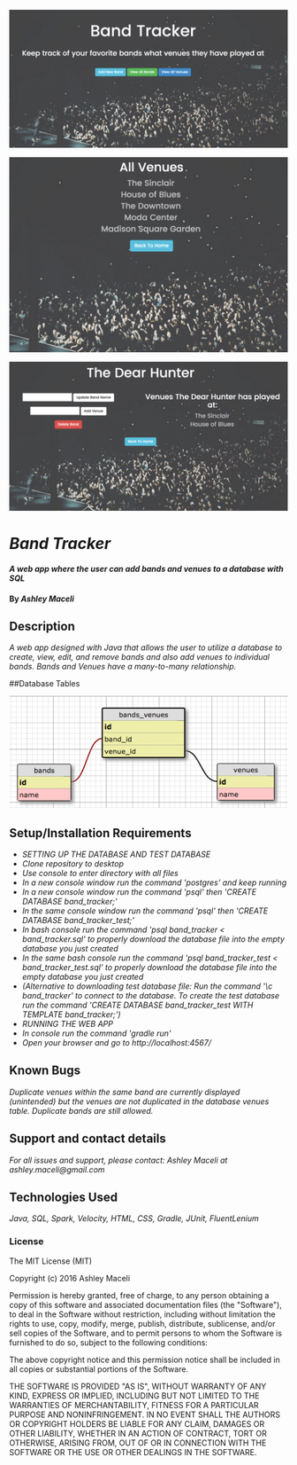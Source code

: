 ![Homepage](homepage.png)

![All Venues Page](venues.png)

![Band Page](band_page.png)

# _Band Tracker_

#### _A web app where the user can add bands and venues to a database with SQL_

#### By _**Ashley Maceli**_

## Description

_A web app designed with Java that allows the user to utilize a database to create, view, edit, and remove bands and also add venues to individual bands. Bands and Venues have a many-to-many relationship._

##Database Tables

![Database](sqldesigner.png)

## Setup/Installation Requirements

* _SETTING UP THE DATABASE AND TEST DATABASE_
* _Clone repository to desktop_
* _Use console to enter directory with all files_
* _In a new console window run the command 'postgres' and keep running_
* _In a new console window run the command 'psql' then 'CREATE DATABASE band_tracker;'_
* _In the same console window run the command 'psql' then 'CREATE DATABASE band_tracker_test;'_
* _In bash console run the command 'psql band_tracker < band_tracker.sql' to properly download the database file into the empty database you just created_
* _In the same bash console run the command 'psql band_tracker_test < band_tracker_test.sql' to properly download the database file into the empty database you just created_
* _(Alternative to downloading test database file: Run the command '\c band_tracker' to connect to the database. To create the test database run the command 'CREATE DATABASE band_tracker_test WITH TEMPLATE band_tracker;')_
* _RUNNING THE WEB APP_
* _In console run the command 'gradle run'_
* _Open your browser and go to http://localhost:4567/_

## Known Bugs

_Duplicate venues within the same band are currently displayed (unintended) but the venues are not duplicated in the database venues table._
_Duplicate bands are still allowed._

## Support and contact details

_For all issues and support, please contact:
Ashley Maceli at ashley.maceli@gmail.com_

## Technologies Used

_Java, SQL, Spark, Velocity, HTML, CSS, Gradle, JUnit, FluentLenium_

### License

The MIT License (MIT)

Copyright (c) 2016 Ashley Maceli

Permission is hereby granted, free of charge, to any person obtaining a copy
of this software and associated documentation files (the "Software"), to deal
in the Software without restriction, including without limitation the rights
to use, copy, modify, merge, publish, distribute, sublicense, and/or sell
copies of the Software, and to permit persons to whom the Software is
furnished to do so, subject to the following conditions:

The above copyright notice and this permission notice shall be included in all
copies or substantial portions of the Software.

THE SOFTWARE IS PROVIDED "AS IS", WITHOUT WARRANTY OF ANY KIND, EXPRESS OR
IMPLIED, INCLUDING BUT NOT LIMITED TO THE WARRANTIES OF MERCHANTABILITY,
FITNESS FOR A PARTICULAR PURPOSE AND NONINFRINGEMENT. IN NO EVENT SHALL THE
AUTHORS OR COPYRIGHT HOLDERS BE LIABLE FOR ANY CLAIM, DAMAGES OR OTHER
LIABILITY, WHETHER IN AN ACTION OF CONTRACT, TORT OR OTHERWISE, ARISING FROM,
OUT OF OR IN CONNECTION WITH THE SOFTWARE OR THE USE OR OTHER DEALINGS IN THE
SOFTWARE.
